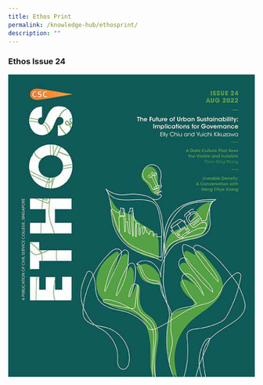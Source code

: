 ```yaml
---
title: Ethos Print
permalink: /knowledge-hub/ethosprint/
description: ""
---
```

<style>
	
	
	</style>
	
<div class="ethosprint">
<h3> Ethos Issue 24</h3>
<img src="images/Ethos_Images/Ethos_Issue_24/Ethos_Aug2022_Cover.jpg">
</div>	